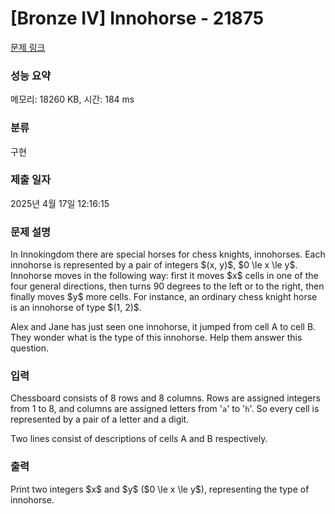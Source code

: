 # [Bronze IV] Innohorse - 21875 

[문제 링크](https://www.acmicpc.net/problem/21875) 

### 성능 요약

메모리: 18260 KB, 시간: 184 ms

### 분류

구현

### 제출 일자

2025년 4월 17일 12:16:15

### 문제 설명

<p>In Innokingdom there are special horses for chess knights, innohorses. Each innohorse is represented by a pair of integers $(x, y)$, $0 \le x \le y$. Innohorse moves in the following way: first it moves $x$ cells in one of the four general directions, then turns 90 degrees to the left or to the right, then finally moves $y$ more cells. For instance, an ordinary chess knight horse is an innohorse of type $(1, 2)$.</p>

<p>Alex and Jane has just seen one innohorse, it jumped from cell A to cell B. They wonder what is the type of this innohorse. Help them answer this question.</p>

### 입력 

 <p>Chessboard consists of 8 rows and 8 columns. Rows are assigned integers from 1 to 8, and columns are assigned letters from '<code>a</code>' to '<code>h</code>'. So every cell is represented by a pair of a letter and a digit.</p>

<p>Two lines consist of descriptions of cells A and B respectively.</p>

### 출력 

 <p>Print two integers $x$ and $y$ ($0 \le x \le y$), representing the type of innohorse.</p>

